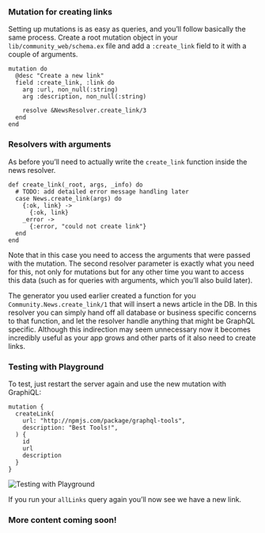 ### Mutation for creating links

Setting up mutations is as easy as queries, and you’ll follow basically the same process. Create a root mutation object in your `lib/community_web/schema.ex` file and add a `:create_link` field to it with a couple of arguments.

    mutation do
      @desc "Create a new link"
      field :create_link, :link do
        arg :url, non_null(:string)
        arg :description, non_null(:string)

        resolve &NewsResolver.create_link/3
      end
    end

### Resolvers with arguments

As before you’ll need to actually write the `create_link` function inside the news resolver.

    def create_link(_root, args, _info) do
      # TODO: add detailed error message handling later
      case News.create_link(args) do
        {:ok, link} ->
          {:ok, link}
        _error ->
          {:error, "could not create link"}
      end
    end

Note that in this case you need to access the arguments that were passed with the mutation. The second resolver parameter is exactly what you need for this, not only for mutations but for any other time you want to access this data (such as for queries with arguments, which you’ll also build later).

The generator you used earlier created a function for you `Community.News.create_link/1` that will insert a news article in the DB. In this resolver you can simply hand off all database or business specific concerns to that function, and let the resolver handle anything that might be GraphQL specific. Although this indirection may seem unnecessary now it becomes incredibly useful as your app grows and other parts of it also need to create links.

### Testing with Playground

To test, just restart the server again and use the new mutation with GraphiQL:

    mutation {
      createLink(
        url: "http://npmjs.com/package/graphql-tools",
        description: "Best Tools!",
      ) {
        id
        url
        description
      }
    }

![Testing with Playground](http://i.imgur.com/pHNRZlG.png)

If you run your `allLinks` query again you’ll now see we have a new link.

### More content coming soon!
